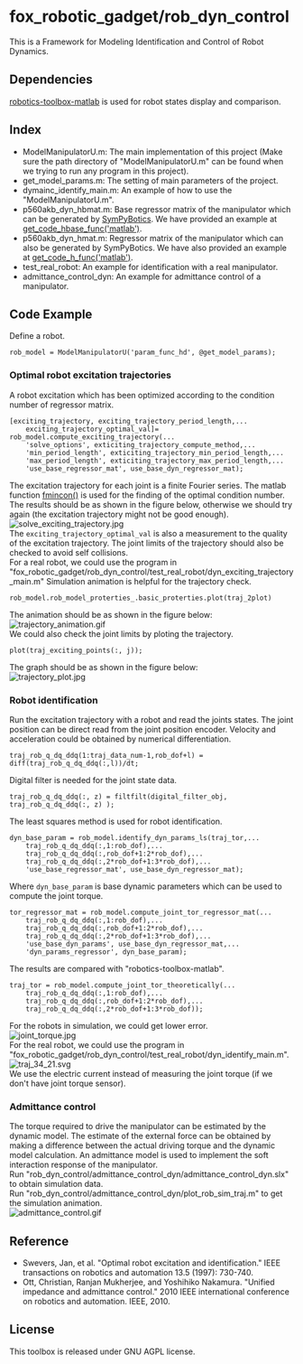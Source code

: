 # fox_robotic_gadget/rob_dyn_control 
This is a Framework for Modeling Identification and Control of Robot Dynamics.  
## Dependencies  
[robotics-toolbox-matlab](https://github.com/petercorke/robotics-toolbox-matlab) is used for robot states display and comparison.  
## Index  
- ModelManipulatorU.m: The main implementation of this project (Make sure the path directory of "ModelManipulatorU.m" can be found when we trying to run any program in this project).  
- get_model_params.m: The setting of main parameters of the project.  
- dymainc_identify_main.m: An example of how to use the "ModelManipulatorU.m".  
- p560akb_dyn_hbmat.m: Base regressor matrix of the manipulator which can be generated by [SymPyBotics](https://github.com/cdsousa/SymPyBotics). We have provided an example at [get_code_hbase_func('matlab')](https://github.com/foxchys/fox_robotic_gadget/blob/master/rob_dyn_sympybotics/Two_link_dyn_iden.py#L125).  
- p560akb_dyn_hmat.m: Regressor matrix of the manipulator which can also be generated by SymPyBotics. We have also provided an example at [get_code_h_func('matlab')](https://github.com/foxchys/fox_robotic_gadget/blob/master/rob_dyn_sympybotics/Two_link_dyn_iden.py#L67).  
- test_real_robot: An example for identification with a real manipulator.  
- admittance_control_dyn: An example for admittance control of a manipulator.  
## Code Example  
Define a robot.  
```
rob_model = ModelManipulatorU('param_func_hd', @get_model_params);
```  
### Optimal robot excitation trajectories  
A robot excitation which has been optimized according to the condition number of regressor matrix.  
```
[exciting_trajectory, exciting_trajectory_period_length,...
    exciting_trajectory_optimal_val]= rob_model.compute_exciting_trajectory(...
    'solve_options', exticiting_trajectory_compute_method,...
    'min_period_length', exticiting_trajectory_min_period_length,...
    'max_period_length', exticiting_trajectory_max_period_length,...
    'use_base_regressor_mat', use_base_dyn_regressor_mat);
```  
The excitation trajectory for each joint is a finite Fourier series. The matlab function [fmincon()](https://www.mathworks.com/help/optim/ug/fmincon.html) is used for the finding of the optimal condition number. The results should be as shown in the figure below, otherwise we should try again (the excitation trajectory might not be good enough).  
![solve_exciting_trajectory.jpg](https://raw.githubusercontent.com/foxchys/fox_robotic_gadget/master/rob_dyn_control/pictures/solve_exciting_trajectory.jpg)  
The `exciting_trajectory_optimal_val` is also a measurement to the quality of the excitation trajectory. The joint limits of the trajectory should also be checked to avoid self collisions.  
For a real robot, we could use the program in "fox_robotic_gadget/rob_dyn_control/test_real_robot/dyn_exciting_trajectory_main.m" Simulation animation is helpful for the trajectory check.  
```
rob_model.rob_model_proterties_.basic_proterties.plot(traj_2plot)
```
The animation should be as shown in the figure below:  
![trajectory_animation.gif](https://raw.githubusercontent.com/foxchys/fox_robotic_gadget/master/rob_dyn_control/pictures/trajectory_animation.gif)  
We could also check the joint limits by ploting the trajectory.  
```
plot(traj_exciting_points(:, j));
```  
The graph should be as shown in the figure below:  
![trajectory_plot.jpg](https://raw.githubusercontent.com/foxchys/fox_robotic_gadget/master/rob_dyn_control/pictures/trajectory_plot.jpg)  
### Robot identification  
Run the excitation trajectory with a robot and read the joints states. The joint position can be direct read from the joint position encoder. Velocity and acceleration could be obtained by numerical differentiation. 
```
traj_rob_q_dq_ddq(1:traj_data_num-1,rob_dof+l) = diff(traj_rob_q_dq_ddq(:,l))/dt;
```   
Digital filter is needed for the joint state data.  
```
traj_rob_q_dq_ddq(:, z) = filtfilt(digital_filter_obj, traj_rob_q_dq_ddq(:, z) );
```  
The least squares method is used for robot identification.
```
dyn_base_param = rob_model.identify_dyn_params_ls(traj_tor,...
    traj_rob_q_dq_ddq(:,1:rob_dof),...
    traj_rob_q_dq_ddq(:,rob_dof+1:2*rob_dof),...
    traj_rob_q_dq_ddq(:,2*rob_dof+1:3*rob_dof),...
    'use_base_regressor_mat', use_base_dyn_regressor_mat);
```  
Where `dyn_base_param` is base dynamic parameters which can be used to compute the joint torque.  
```
tor_regressor_mat = rob_model.compute_joint_tor_regressor_mat(...
    traj_rob_q_dq_ddq(:,1:rob_dof),...
    traj_rob_q_dq_ddq(:,rob_dof+1:2*rob_dof),...
    traj_rob_q_dq_ddq(:,2*rob_dof+1:3*rob_dof),...
    'use_base_dyn_params', use_base_dyn_regressor_mat,...
    'dyn_params_regressor', dyn_base_param);
```  
The results are compared with "robotics-toolbox-matlab".  
```
traj_tor = rob_model.compute_joint_tor_theoretically(...
    traj_rob_q_dq_ddq(:,1:rob_dof),...
    traj_rob_q_dq_ddq(:,rob_dof+1:2*rob_dof),...
    traj_rob_q_dq_ddq(:,2*rob_dof+1:3*rob_dof));
```  
For the robots in simulation, we could get lower error.  
![joint_torque.jpg](https://raw.githubusercontent.com/foxchys/fox_robotic_gadget/master/rob_dyn_control/pictures/joint_torque.jpg)  
For the real robot, we could use the program in "fox_robotic_gadget/rob_dyn_control/test_real_robot/dyn_identify_main.m".  
![traj_34_21.svg](https://raw.githubusercontent.com/foxchys/fox_robotic_gadget/master/rob_dyn_control/pictures/traj_34_21.svg)    
We use the electric current instead of measuring the joint torque (if we don't have joint torque sensor).  
### Admittance control  
The torque required to drive the manipulator can be estimated by the dynamic model. The estimate of the external force can be obtained by making a difference between the actual driving torque and the dynamic model calculation. An admittance model is used to implement the soft interaction response of the manipulator.  
Run "rob_dyn_control/admittance_control_dyn/admittance_control_dyn.slx" to obtain simulation data.  
Run "rob_dyn_control/admittance_control_dyn/plot_rob_sim_traj.m" to get the simulation animation.  
![admittance_control.gif](https://raw.githubusercontent.com/foxchys/fox_robotic_gadget/master/rob_dyn_control/pictures/admittance_control.gif)

## Reference
- Swevers, Jan, et al. "Optimal robot excitation and identification." IEEE transactions on robotics and automation 13.5 (1997): 730-740.  
- Ott, Christian, Ranjan Mukherjee, and Yoshihiko Nakamura. "Unified impedance and admittance control." 2010 IEEE international conference on robotics and automation. IEEE, 2010.  

## License  
This toolbox is released under GNU AGPL license.